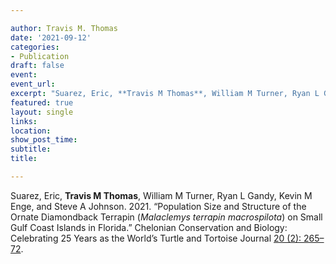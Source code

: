 ```yaml
---

author: Travis M. Thomas
date: '2021-09-12'
categories:
- Publication
draft: false
event: 
event_url: 
excerpt: "Suarez, Eric, **Travis M Thomas**, William M Turner, Ryan L Gandy, Kevin M Enge, and Steve A Johnson. 2021. “Population Size and Structure of the Ornate Diamondback Terrapin (*Malaclemys terrapin macrospilota*) on Small Gulf Coast Islands in Florida. [Chelonian Conservation and Biology: Celebrating 25 Years as the World’s Turtle and Tortoise Journal 20 (2): 265–72](https://bioone.org/journals/chelonian-conservation-and-biology/volume-20/issue-2/CCB-1485.1/Population-Size-and-Structure-of-the-Ornate-Diamondback-Terrapin-Malaclemys/10.2744/CCB-1485.1.full)."
featured: true
layout: single
links:
location: 
show_post_time: 
subtitle:   
title:

---
```


Suarez, Eric, **Travis M Thomas**, William M Turner, Ryan L Gandy, Kevin M Enge, and Steve A Johnson. 2021. “Population Size and Structure of the Ornate Diamondback Terrapin (*Malaclemys terrapin macrospilota*) on Small Gulf Coast Islands in Florida.” Chelonian Conservation and Biology: Celebrating 25 Years as the World’s Turtle and Tortoise Journal [20 (2): 265–72](https://meridian.allenpress.com/ccb/article-abstract/21/1/2/483147/Population-Status-of-the-Suwannee-Alligator?redirectedFrom=fulltext).


